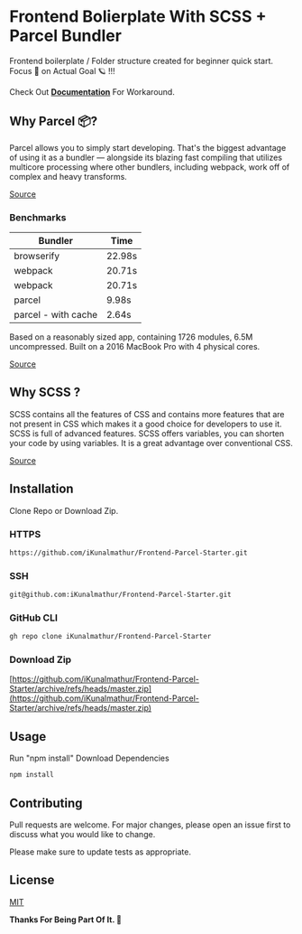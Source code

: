 # Frontend Bolierplate With SCSS + Parcel Bundler

Frontend boilerplate / Folder structure created for beginner quick start. Focus 🔭 on Actual Goal 🪐 !!!

Check Out **[Documentation](https://github.com/iKunalmathur/Frontend-Parcel-Starter/blob/main/DOCUMENTATION.md)** For Workaround.

## Why Parcel 📦?

Parcel allows you to simply start developing. That's the biggest advantage of using it as a bundler — alongside its blazing fast compiling that utilizes multicore processing where other bundlers, including webpack, work off of complex and heavy transforms.

[Source](https://css-tricks.com/why-parcel-has-become-my-go-to-bundler-for-development/#:~:text=Parcel%20allows%20you%20to%20simply,of%20complex%20and%20heavy%20transforms.)

### Benchmarks

| Bundler             | Time   |
| ------------------- | ------ |
| browserify          | 22.98s |
| webpack             | 20.71s |
| webpack             | 20.71s |
| parcel              | 9.98s  |
| parcel - with cache | 2.64s  |

Based on a reasonably sized app, containing 1726 modules, 6.5M uncompressed. Built on a 2016 MacBook Pro with 4 physical cores.

[Source](https://en.parceljs.org/)

## Why SCSS ?

SCSS contains all the features of CSS and contains more features that are not present in CSS which makes it a good choice for developers to use it. SCSS is full of advanced features. SCSS offers variables, you can shorten your code by using variables. It is a great advantage over conventional CSS.

[Source](https://www.geeksforgeeks.org/what-is-the-difference-between-css-and-scss/)

## Installation

Clone Repo or Download Zip.

### HTTPS

```bash
https://github.com/iKunalmathur/Frontend-Parcel-Starter.git
```

### SSH

```bash
git@github.com:iKunalmathur/Frontend-Parcel-Starter.git
```

### GitHub CLI

```bash
gh repo clone iKunalmathur/Frontend-Parcel-Starter
```

### Download Zip

[https://github.com/iKunalmathur/Frontend-Parcel-Starter/archive/refs/heads/master.zip](https://github.com/iKunalmathur/Frontend-Parcel-Starter/archive/refs/heads/master.zip)

## Usage

Run "npm install" Download Dependencies

```bash
npm install
```

## Contributing

Pull requests are welcome. For major changes, please open an issue first to discuss what you would like to change.

Please make sure to update tests as appropriate.

## License

[MIT](https://choosealicense.com/licenses/mit/)

**Thanks For Being Part Of It. 🙂**
